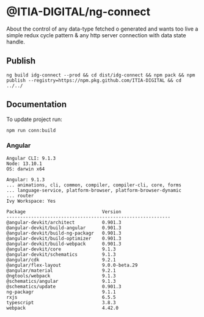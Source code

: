 # @ITIA-DIGITAL/ng-connect

About the control of any data-type fetched o generated and wants too live a simple redux cycle pattern & any http server connection with data state handle.

## Publish

```console
ng build idg-connect --prod && cd dist/idg-connect && npm pack && npm publish --registry=https://npm.pkg.github.com/ITIA-DIGITAL && cd ../../
```

## Documentation

To update project run:

```console
npm run conn:build
```

### Angular 

```console
Angular CLI: 9.1.3
Node: 13.10.1
OS: darwin x64

Angular: 9.1.3
... animations, cli, common, compiler, compiler-cli, core, forms
... language-service, platform-browser, platform-browser-dynamic
... router
Ivy Workspace: Yes

Package                            Version
------------------------------------------------------------
@angular-devkit/architect          0.901.3
@angular-devkit/build-angular      0.901.3
@angular-devkit/build-ng-packagr   0.901.3
@angular-devkit/build-optimizer    0.901.3
@angular-devkit/build-webpack      0.901.3
@angular-devkit/core               9.1.3
@angular-devkit/schematics         9.1.3
@angular/cdk                       9.2.1
@angular/flex-layout               9.0.0-beta.29
@angular/material                  9.2.1
@ngtools/webpack                   9.1.3
@schematics/angular                9.1.3
@schematics/update                 0.901.3
ng-packagr                         9.1.1
rxjs                               6.5.5
typescript                         3.8.3
webpack                            4.42.0
```
